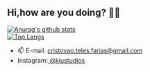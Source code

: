 ## Hi,how are you doing? 👋😃
[![Anurag's github stats](https://github-readme-stats.vercel.app/api?username=CristovoXDGM&show_icons=true&theme=dracula&repo=github-readme-stats)](https://github.com/CristovoXDGM/github-readme-stats)
<br/>
 [![Top Langs](https://github-readme-stats.vercel.app/api/top-langs/?username=CristovoXDGM&layout=compact&show_icons=true&theme=dracula&hide=c%23)](https://github.com/CristovoXDGM/github-readme-stats)
 
- 📫 E-mail: <a href="mailto:cristovao.teles.farias@gmail.com"> cristovao.teles.farias@gmail.com </a>
- Instagram:<a href="https://www.instagram.com/kiustudios/"> @kiustudios </a>
 
 
 

 
 

 
 
